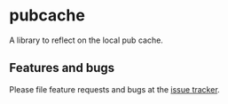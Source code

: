 # pubcache

A library to reflect on the local pub cache.

## Features and bugs

Please file feature requests and bugs at the [issue tracker][tracker].

[tracker]: https://github.com/dart-lang/pubcache/issues
